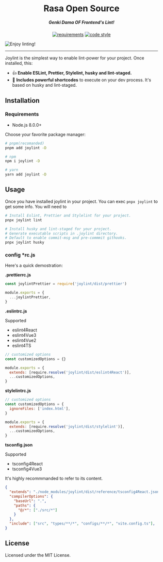 <h1 align="center">Rasa Open Source</h1>
<h5 align="center">Genki Dama OF Frontend's Lint!</h5>

<div align="center">

[![requirements](https://img.shields.io/badge/node-%3E8.0.0-brightgreenf)]()
[![code style](https://img.shields.io/badge/code%20style-prettier-%23ff69b4)]()

</div>

<img align="center" src="https://docs-1300606192.cos.ap-shanghai.myqcloud.com/showcase/lintdd.jpg" alt="Enjoy linting!" title="PR welcome!">

<hr />

Joylint is the simplest way to enable lint-power for your project. Once installed, this:

- 👍 **Enable ESLint, Prettier, Stylelint, husky and lint-staged.**
- 🥰 **Includes powerful shortcodes** to execute on your dev process. It's based on husky and lint-staged.


## Installation

### Requirements

- Node.js 8.0.0+

Choose your favorite package manager:

```bash
# pnpm(recomanded)
pnpm add joylint -D

# npm
npm i joylint -D

# yarn
yarn add joylint -D
```

## Usage

Once you have installed joylint in your project. You can exec `pnpx joylint` to get some info. You will need to

```bash
# Install Eslint, Prettier and Stylelint for your project.
pnpx joylint lint

# Install husky and lint-staged for your project.
# Generate executable scripts in .joylint directory.
# Default to enable commit-msg and pre-commmit githooks.
pnpx joylint husky
```

### config *rc.js

Here's a quick demostration:

**.prettierrc.js**

```js
const joylintPrettier = require('joylint/dist/prettier')

module.exports = {
  ...joylintPrettier,
}
```

**.eslintrc.js**

Supported
- eslint4React
- eslint4Vue3
- eslint4Vue2
- eslint4TS

```js
// customized options
const customizedOptions = {}

module.exports = {
  extends: [require.resolve('joylint/dist/eslint4React')],
  ...customizedOptions,
}
```

**stylelintrc.js**

```js
// customized options
const customizedOptions = {
  ignoreFiles: ['index.html'],
}

module.exports = {
  extends: [require.resolve('joylint/dist/stylelint')],
  ...customizedOptions,
}
```

**tsconfig.json**

Supported
- tsconfig4React
- tsconfig4Vue3

It's highly recommmanded to refer to its content.

```json
{
  "extends": "./node_modules/joylint/dist/reference/tsconfig4React.json",
  "compilerOptions": {
    "baseUrl": ".",
    "paths": {
      "@/*": ["./src/*"]
    }
  },
  "include": ["src", "types/**/*", "configs/**/*", "vite.config.ts"],
}
```

## License

Licensed under the MIT License.
